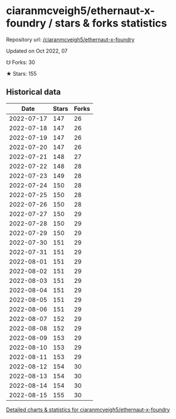 # ciaranmcveigh5/ethernaut-x-foundry / stars & forks statistics

Repository url: [/ciaranmcveigh5/ethernaut-x-foundry](https://github.com/ciaranmcveigh5/ethernaut-x-foundry)

Updated on Oct 2022, 07

☋ Forks: 30

★ Stars: 155

## Historical data
| Date | Stars | Forks |
|------|-------|-------|
| 2022-07-17 | 147 | 26 | 
| 2022-07-18 | 147 | 26 | 
| 2022-07-19 | 147 | 26 | 
| 2022-07-20 | 147 | 26 | 
| 2022-07-21 | 148 | 27 | 
| 2022-07-22 | 148 | 28 | 
| 2022-07-23 | 149 | 28 | 
| 2022-07-24 | 150 | 28 | 
| 2022-07-25 | 150 | 28 | 
| 2022-07-26 | 150 | 28 | 
| 2022-07-27 | 150 | 29 | 
| 2022-07-28 | 150 | 29 | 
| 2022-07-29 | 150 | 29 | 
| 2022-07-30 | 151 | 29 | 
| 2022-07-31 | 151 | 29 | 
| 2022-08-01 | 151 | 29 | 
| 2022-08-02 | 151 | 29 | 
| 2022-08-03 | 151 | 29 | 
| 2022-08-04 | 151 | 29 | 
| 2022-08-05 | 151 | 29 | 
| 2022-08-06 | 151 | 29 | 
| 2022-08-07 | 152 | 29 | 
| 2022-08-08 | 152 | 29 | 
| 2022-08-09 | 153 | 29 | 
| 2022-08-10 | 153 | 29 | 
| 2022-08-11 | 153 | 29 | 
| 2022-08-12 | 154 | 30 | 
| 2022-08-13 | 154 | 30 | 
| 2022-08-14 | 154 | 30 | 
| 2022-08-15 | 155 | 30 | 


[Detailed charts & statistics for ciaranmcveigh5/ethernaut-x-foundry](https://reviewgithub.com/rep/ciaranmcveigh5/ethernaut-x-foundry)
